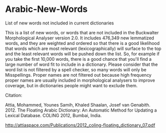# Arabic-New-Words
List of new words not included in current dictionaries

This is a list of new words, or words that are not included in the Buckwalter Morphological Analyser
version 2.0. It includes 476,349 new lemmatized words, and they are weighted and ordered so that
there is a good likelihood that words which are most relevant (lexicographically) will surface to the top
and the least relevant words will be pushed down the list. So, for example if you take the first 10,000
words, there is a good chance that you'll find a large number of word fit to include in a dictionary.
Please consider that the word list is not filtered by a spell checker, so many words will only be Misspellings.
Proper names are not filtered out because high frequency proper names are usually included in morphological analysers to improve coverage, but in dictionaries people might want to exclude them.

Citation:

Attia, Mohammed, Younes Samih, Khaled Shaalan, Josef van Genabith. 2012. The Floating Arabic Dictionary: An Automatic Method for Updating a Lexical Database. COLING 2012, Bumbai, India. 

http://attiaspace.com/Publications/2012_coling-floating_dictionary_07.pdf
